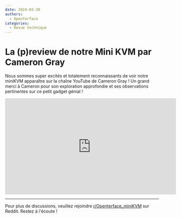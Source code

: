 ```yaml
---
date: 2024-03-30
authors:
  - Openterface
categories:
  - Revue technique
---
```


# La (p)review de notre Mini KVM par Cameron Gray

Nous sommes super excités et totalement reconnaissants de voir notre miniKVM apparaître sur la chaîne YouTube de Cameron Gray ! Un grand merci à Cameron pour son exploration approfondie et ses observations pertinentes sur ce petit gadget génial !

<iframe width="560" height="315" src="https://www.youtube.com/embed/xAEQpWyfY-c?si=BvkpZzJ8OfT2j8lr" title="YouTube video player" frameborder="0" allow="accelerometer; autoplay; clipboard-write; encrypted-media; gyroscope; picture-in-picture; web-share" referrerpolicy="strict-origin-when-cross-origin" allowfullscreen></iframe>

--------

Pour plus de discussions, veuillez rejoindre [r/Openterface_miniKVM](https://www.reddit.com/r/Openterface_miniKVM/) sur Reddit. Restez à l'écoute !